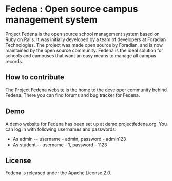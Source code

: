 # Fedena : Open source campus management system

Project Fedena is the open source school management system based on Ruby on Rails. It was initially developed by a team of developers at Foradian Technologies. The project was made open source by Foradian, and is now maintained by the open source community. Fedena is the ideal solution for schools and campuses that want an easy means to manage all campus records.

## How to contribute

The Project Fedena [website](http://projectfedena.org/) is the home to the developer community behind Fedena. There you can find forums and bug tracker for Fedena.

## Demo

A demo website for Fedena has been set up at demo.projectfedena.org. You can log in with following usernames and passwords:

 * As admin -- username - admin, password - admin123
 * As student -- username - 1, password - 1123

## License

Fedena is released under the Apache License 2.0.
